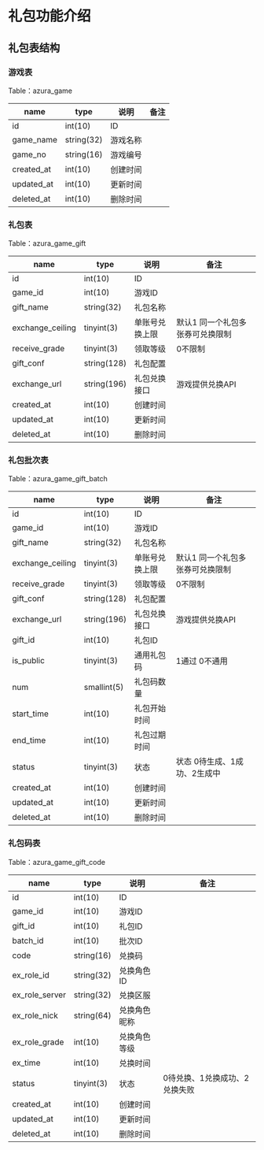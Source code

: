 # 礼包功能介绍

## 礼包表结构

### 游戏表
Table：azura_game

| name       | type        | 说明   | 备注     |
|------------|-------------|------|--------|
| id         | int(10)     | ID   |  |
| game_name  | string(32)  | 游戏名称 |  |
| game_no    | string(16)  | 游戏编号 |  |
| created_at | int(10)     | 创建时间 |  |
| updated_at | int(10)     | 更新时间 |  |
| deleted_at | int(10)     | 删除时间 |  |

### 礼包表
Table：azura_game_gift

| name             | type        | 说明 | 备注                |
|------------------|-------------|----|-------------------|
| id               | int(10)     | ID |                   |
| game_id          | int(10)     | 游戏ID |                   |
| gift_name        | string(32)  | 礼包名称 |                   |
| exchange_ceiling | tinyint(3)  | 单账号兑换上限  | 默认1 同一个礼包多张券可兑换限制 |
| receive_grade    | tinyint(3)  | 领取等级  | 0不限制              |
| gift_conf        | string(128) | 礼包配置  |                   |
| exchange_url     | string(196) | 礼包兑换接口  | 游戏提供兑换API         |
| created_at       | int(10)     | 创建时间 |                   |
| updated_at       | int(10)     | 更新时间 |                   |
| deleted_at       | int(10)     | 删除时间 |                   |


### 礼包批次表
Table：azura_game_gift_batch

| name       | type        | 说明              | 备注            |
|------------|-------------|-----------------|---------------|
| id         | int(10)     | ID              |               |
| game_id          | int(10)     | 游戏ID |                   |
| gift_name        | string(32)  | 礼包名称 |                   |
| exchange_ceiling | tinyint(3)  | 单账号兑换上限  | 默认1 同一个礼包多张券可兑换限制 |
| receive_grade    | tinyint(3)  | 领取等级  | 0不限制              |
| gift_conf        | string(128) | 礼包配置  |                   |
| exchange_url     | string(196) | 礼包兑换接口  | 游戏提供兑换API         |
| gift_id    | int(10)     | 礼包ID            |               |
| is_public  | tinyint(3)  | 通用礼包码  | 1通过 0不通用      |
| num        | smallint(5) | 礼包码数量           |               |
| start_time | int(10)     | 礼包开始时间          |               |
| end_time   | int(10)     | 礼包过期时间          |               |
| status     | tinyint(3)  | 状态 |状态 0待生成、1成功、2生成中 |
| created_at | int(10)     | 创建时间            |               |
| updated_at | int(10)     | 更新时间            |               |
| deleted_at | int(10)     | 删除时间            |               |


### 礼包码表
Table：azura_game_gift_code

| name      | type       | 说明   | 备注                |
|-----------|------------|------|-------------------|
| id        | int(10)    | ID   |                   |
| game_id   | int(10)    | 游戏ID |                   |
| gift_id   | int(10)    | 礼包ID |                   |
| batch_id  | int(10)    | 批次ID |                   |
| code      | string(16) | 兑换码  |                   |
| ex_role_id | string(32) | 兑换角色ID |                   |
| ex_role_server | string(32) | 兑换区服   |                   |
| ex_role_nick | string(64) | 兑换角色昵称 |                   |
| ex_role_grade | int(10)    | 兑换角色等级 |                   |
| ex_time   | int(10)    | 兑换时间 |                   |
| status    | tinyint(3) | 状态   | 0待兑换、1兑换成功、2兑换失败  |
| created_at | int(10)    | 创建时间 |                   |
| updated_at | int(10)    | 更新时间 |                   |
| deleted_at | int(10)    | 删除时间 |                   |
